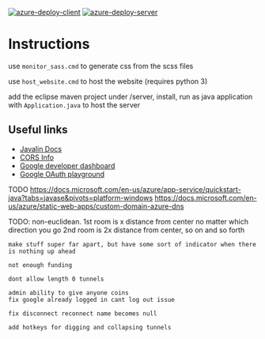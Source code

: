 [![azure-deploy-client](https://github.com/0leks/happyantsmmo/actions/workflows/azure-static-web-apps-lively-rock-09a65931e.yml/badge.svg?branch=prodclient)](https://github.com/0leks/happyantsmmo/actions/workflows/azure-static-web-apps-lively-rock-09a65931e.yml) [![azure-deploy-server](https://github.com/0leks/happyantsmmo/actions/workflows/azure-deploy-server.yml/badge.svg)](https://github.com/0leks/happyantsmmo/actions/workflows/azure-deploy-server.yml)

# Instructions

use `monitor_sass.cmd` to generate css from the scss files

use `host_website.cmd` to host the website (requires python 3)

add the eclipse maven project under /server, install, run as java application with `Application.java` to host the server



## Useful links

- [Javalin Docs](https://javalin.io/documentation#context)
- [CORS Info](https://developer.mozilla.org/en-US/docs/Web/HTTP/CORS)
- [Google developer dashboard](https://console.cloud.google.com/)
- [Google OAuth playground](https://developers.google.com/oauthplayground)


TODO https://docs.microsoft.com/en-us/azure/app-service/quickstart-java?tabs=javase&pivots=platform-windows
https://docs.microsoft.com/en-us/azure/static-web-apps/custom-domain-azure-dns

TODO:
	non-euclidean.
	1st room is x distance from center no matter which direction you go
	2nd room is 2x distance from center, so on and so forth
	
	make stuff super far apart, but have some sort of indicator when there is nothing up ahead
	
	not enough funding
	
	dont allow length 0 tunnels
	
	admin ability to give anyone coins
	fix google already logged in cant log out issue
	
	fix disconnect reconnect name becomes null
	
	add hotkeys for digging and collapsing tunnels
	
	
